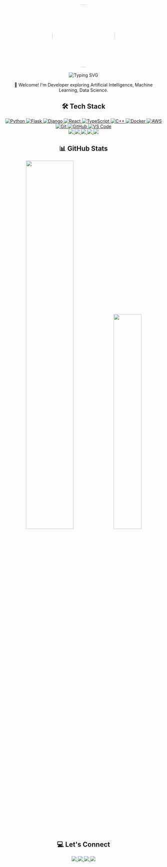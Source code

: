 <div align="center">
  <img src="https://github.com/user-attachments/assets/1ec057ee-6300-46e6-acb5-1bd9bc3b1806" width="200" height="200" style="border-radius: 50%; object-fit: cover;" />
  <br><br>
<div align="center">
  <img src="https://readme-typing-svg.herokuapp.com?font=Fira+Code&pause=1000&color=2196F3&center=true&vCenter=true&width=450&lines=Hi%2C+I'm+Jeevan+%F0%9F%91%8B;AI-DS+Student+%7C+Python+Developer;Building+ML+%26+Web+Applications" alt="Typing SVG" />
</div>

👋 Welcome! I'm Developer exploring Artificial Intelligence, Machine Learning,  Data Science.

## 🛠️ Tech Stack
<div align="center">
  <a href="https://www.python.org" target="_blank">
    <img src="https://skillicons.dev/icons?i=python" alt="Python" style="transition: transform 0.3s ease-in-out;" onmouseover="this.style.transform='scale(1.2)'" onmouseout="this.style.transform='scale(1)'"/>
  </a>
  <a href="https://flask.palletsprojects.com" target="_blank">
    <img src="https://skillicons.dev/icons?i=flask" alt="Flask" style="transition: transform 0.3s ease-in-out;" onmouseover="this.style.transform='scale(1.2)'" onmouseout="this.style.transform='scale(1)'"/>
  </a>
  <a href="https://www.djangoproject.com" target="_blank">
    <img src="https://skillicons.dev/icons?i=django" alt="Django" style="transition: transform 0.3s ease-in-out;" onmouseover="this.style.transform='scale(1.2)'" onmouseout="this.style.transform='scale(1)'"/>
  </a>
  <a href="https://reactjs.org" target="_blank">
    <img src="https://skillicons.dev/icons?i=react" alt="React" style="transition: transform 0.3s ease-in-out;" onmouseover="this.style.transform='scale(1.2)'" onmouseout="this.style.transform='scale(1)'"/>
  </a>
  <a href="https://www.typescriptlang.org" target="_blank">
    <img src="https://skillicons.dev/icons?i=typescript" alt="TypeScript" style="transition: transform 0.3s ease-in-out;" onmouseover="this.style.transform='scale(1.2)'" onmouseout="this.style.transform='scale(1)'"/>
  </a>
  <a href="https://isocpp.org" target="_blank">
    <img src="https://skillicons.dev/icons?i=cpp" alt="C++" style="transition: transform 0.3s ease-in-out;" onmouseover="this.style.transform='scale(1.2)'" onmouseout="this.style.transform='scale(1)'"/>
  </a>
  <a href="https://www.docker.com" target="_blank">
    <img src="https://skillicons.dev/icons?i=docker" alt="Docker" style="transition: transform 0.3s ease-in-out;" onmouseover="this.style.transform='scale(1.2)'" onmouseout="this.style.transform='scale(1)'"/>
  </a>
  <a href="https://aws.amazon.com" target="_blank">
    <img src="https://skillicons.dev/icons?i=aws" alt="AWS" style="transition: transform 0.3s ease-in-out;" onmouseover="this.style.transform='scale(1.2)'" onmouseout="this.style.transform='scale(1)'"/>
  </a>
  <a href="https://git-scm.com" target="_blank">
    <img src="https://skillicons.dev/icons?i=git" alt="Git" style="transition: transform 0.3s ease-in-out;" onmouseover="this.style.transform='scale(1.2)'" onmouseout="this.style.transform='scale(1)'"/>
  </a>
  <a href="https://github.com" target="_blank">
    <img src="https://skillicons.dev/icons?i=github" alt="GitHub" style="transition: transform 0.3s ease-in-out;" onmouseover="this.style.transform='scale(1.2)'" onmouseout="this.style.transform='scale(1)'"/>
  </a>
  <a href="https://code.visualstudio.com" target="_blank">
    <img src="https://skillicons.dev/icons?i=vscode" alt="VS Code" style="transition: transform 0.3s ease-in-out;" onmouseover="this.style.transform='scale(1.2)'" onmouseout="this.style.transform='scale(1)'"/>
  </a>
  <br>
  <a href="https://scikit-learn.org" target="_blank">
    <img src="https://img.shields.io/badge/scikit--learn-F7931E?style=flat-square&logo=scikit-learn&logoColor=white" style="transition: transform 0.3s ease-in-out;" onmouseover="this.style.transform='scale(1.1) translateY(-3px)'" onmouseout="this.style.transform='scale(1) translateY(0)'" />
  </a>
  <a href="https://pandas.pydata.org" target="_blank">
    <img src="https://img.shields.io/badge/pandas-150458?style=flat-square&logo=pandas&logoColor=white" style="transition: transform 0.3s ease-in-out;" onmouseover="this.style.transform='scale(1.1) translateY(-3px)'" onmouseout="this.style.transform='scale(1) translateY(0)'" />
  </a>
  <a href="https://numpy.org" target="_blank">
    <img src="https://img.shields.io/badge/numpy-013243?style=flat-square&logo=numpy&logoColor=white" style="transition: transform 0.3s ease-in-out;" onmouseover="this.style.transform='scale(1.1) translateY(-3px)'" onmouseout="this.style.transform='scale(1) translateY(0)'" />
  </a>
  <a href="https://www.sqlalchemy.org" target="_blank">
    <img src="https://img.shields.io/badge/SQLAlchemy-D71F00?style=flat-square&logo=sqlalchemy&logoColor=white" style="transition: transform 0.3s ease-in-out;" onmouseover="this.style.transform='scale(1.1) translateY(-3px)'" onmouseout="this.style.transform='scale(1) translateY(0)'" />
  </a>
  <a href="https://www.sqlite.org" target="_blank">
    <img src="https://img.shields.io/badge/SQLite-07405e?style=flat-square&logo=sqlite&logoColor=white" style="transition: transform 0.3s ease-in-out;" onmouseover="this.style.transform='scale(1.1) translateY(-3px)'" onmouseout="this.style.transform='scale(1) translateY(0)'" />
  </a>
</div>

## 📊 GitHub Stats
<div align="center">
  <img src="https://github-readme-stats.vercel.app/api?username=Jeevan-bade&show_icons=true&theme=algolia&hide_border=true&cache_seconds=1800" width="55%" style="transition: transform 0.3s ease-in-out;" onmouseover="this.style.transform='scale(1.05)'" onmouseout="this.style.transform='scale(1)'" />
  <img src="https://github-readme-stats.vercel.app/api/top-langs/?username=Jeevan-bade&layout=compact&theme=algolia&hide_border=true" width="42%" style="transition: transform 0.3s ease-in-out;" onmouseover="this.style.transform='scale(1.05)'" onmouseout="this.style.transform='scale(1)'" />
</div>

## 💻 Let's Connect
<div align="center">
  <a href="https://mail.google.com/mail/?view=cm&to=jeevanbade.work@gmail.com&su=Hello%20Jeevan&body=Hi%20Jeevan,%0A%0AI%20found%20your%20GitHub%20profile%20and%20would%20like%20to%20connect.%0A%0ABest%20regards">
    <img src="https://img.shields.io/badge/Email-D14836?style=for-the-badge&logo=gmail&logoColor=white" style="transition: all 0.3s ease-in-out;" onmouseover="this.style.transform='scale(1.1) translateY(-5px)'; this.style.boxShadow='0 10px 20px rgba(209,72,54,0.3)'" onmouseout="this.style.transform='scale(1) translateY(0)'; this.style.boxShadow='none'" />
  </a>
  <a href="https://jeevan-bade.vercel.app">
    <img src="https://img.shields.io/badge/Portfolio-FF5722?style=for-the-badge&logo=google-chrome&logoColor=white" style="transition: all 0.3s ease-in-out;" onmouseover="this.style.transform='scale(1.1) translateY(-5px)'; this.style.boxShadow='0 10px 20px rgba(255,87,34,0.3)'" onmouseout="this.style.transform='scale(1) translateY(0)'; this.style.boxShadow='none'" />
  </a>
  <a href="https://linkedin.com/in/jeevanbade">
    <img src="https://img.shields.io/badge/LinkedIn-0077B5?style=for-the-badge&logo=linkedin&logoColor=white" style="transition: all 0.3s ease-in-out;" onmouseover="this.style.transform='scale(1.1) translateY(-5px)'; this.style.boxShadow='0 10px 20px rgba(0,119,181,0.3)'" onmouseout="this.style.transform='scale(1) translateY(0)'; this.style.boxShadow='none'" />
  </a>
  <a href="https://leetcode.com/u/Jeevanbade004">
    <img src="https://img.shields.io/badge/LeetCode-FFA116?style=for-the-badge&logo=leetcode&logoColor=black" style="transition: all 0.3s ease-in-out;" onmouseover="this.style.transform='scale(1.1) translateY(-5px)'; this.style.boxShadow='0 10px 20px rgba(255,161,22,0.3)'" onmouseout="this.style.transform='scale(1) translateY(0)'; this.style.boxShadow='none'" />
  </a>
</div>
